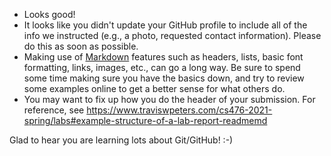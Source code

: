 - Looks good!
- It looks like you didn't update your GitHub profile to include all of the info we instructed (e.g., a photo, requested contact information). Please do this as soon as possible.
- Making use of [Markdown](https://www.markdownguide.org) features such as headers, lists, basic font formatting, links, images, etc., can go a long way. Be sure to spend some time making sure you have the basics down, and try to review some examples online to get a better sense for what others do.
- You may want to fix up how you do the header of your submission. For reference, see https://www.traviswpeters.com/cs476-2021-spring/labs#example-structure-of-a-lab-report-readmemd

Glad to hear you are learning lots about Git/GitHub! :-) 
